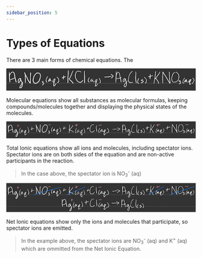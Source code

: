 ```yaml
---
sidebar_position: 5
---
```


# Types of Equations

There are 3 main forms of chemical equations. The 

![Molecular Equation](/img/molecular-equation.jpg)

Molecular equations show all substances as molecular formulas, keeping compounds/molecules together and displaying the physical states of the molecules.

![Total Ionic Equation](/img/total-ionic-equation.jpg)

Total Ionic equations show all ions and molecules, including spectator ions. Spectator ions are on both sides of the equation and are non-active participants in the reaction.

> In the case above, the spectator ion is NO<sub>3</sub><sup>-</sup> (aq)

![Net Ionic Equation](/img/net-ionic-equation.jpg)

Net Ionic equations show only the ions and molecules that participate, so spectator ions are emitted.

> In the example above, the spectator ions are NO<sub>3</sub><sup>-</sup> (aq) and K<sup>+</sup> (aq) which are ommitted from the Net Ionic Equation.